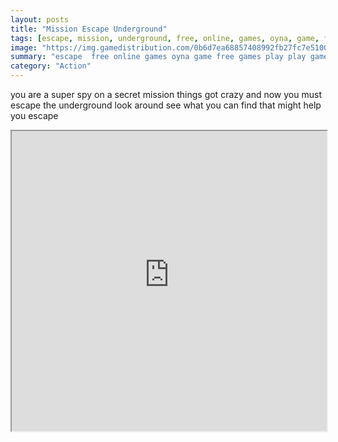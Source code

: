 ```yaml
---
layout: posts
title: "Mission Escape Underground"
tags: [escape, mission, underground, free, online, games, oyna, game, free, games, play, play, games]
image: "https://img.gamedistribution.com/0b6d7ea68857408992fb27fc7e5100f5.jpg"
summary: "escape  free online games oyna game free games play play games"
category: "Action"
---
```


you are a super spy on a secret mission things got crazy and now you must escape the underground look around see what you can find that might help you escape

<iframe width="100%" height="480px;" src="https://flash.gamedistribution.com?game=0b6d7ea68857408992fb27fc7e5100f5"></iframe>